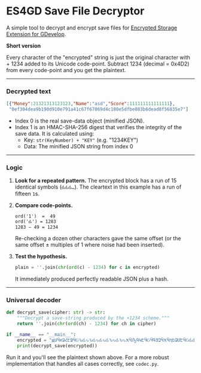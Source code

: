 # ES4GD Save File Decryptor

A simple tool to decrypt and encrypt save files for [Encrypted Storage Extension for GDevelop](https://pandako.itch.io/es4gd).

**Short version**

Every character of the "encrypted" string is just the original character with + 1234 added to its Unicode code-point.
Subtract 1234 (decimal = 0x4D2) from every code-point and you get the plaintext.

---

### Decrypted text

```json
[{"Money":21321313123123,"Name":"asd","Score":111111111111111},
 "0ef304dea9b190d910e791a41c67f67069d4c180e5dfbe083b6dead8f56835e7"]
```

* Index 0 is the real save-data object (minified JSON).
* Index 1 is an HMAC-SHA-256 digest that verifies the integrity of the save data. It is calculated using:
  - Key: `str(KeyNumber) + "KEY"` (e.g. "1234KEY")
  - Data: The minified JSON string from index 0

---

### Logic

1. **Look for a repeated pattern.**
   The encrypted block has a run of 15 identical symbols (`ԃԃԃ…`).
   The cleartext in this example has a run of fifteen `1`s.

2. **Compare code-points.**

   ```
   ord('1')  =  49
   ord('ԃ') = 1283
   1283 − 49 = 1234
   ```

   Re-checking a dozen other characters gave the same offset (or the same offset ± multiples of 1 where noise had been inserted).

3. **Test the hypothesis.**

   ```python
   plain = ''.join(chr(ord(c) - 1234) for c in encrypted)
   ```

   It immediately produced perfectly readable JSON plus a hash.

---

### Universal decoder

```python
def decrypt_save(cipher: str) -> str:
    """Decrypt a save-string produced by the +1234 scheme."""
    return ''.join(chr(ord(ch) - 1234) for ch in cipher)

if __name__ == "__main__":
    encrypted = "ԭՍӴԟՁՀԷՋӴԌԄԃԅԄԃԅԃԅԃԄԅԃԄԅӾӴԠԳԿԷӴԌӴԳՅԶӴӾӴԥԵՁՄԷӴԌԃԃԃԃԃԃԃԃԃԃԃԃԃԃԃՏӾӴԂԷԸԅԂԆԶԷԳԋԴԃԋԂԶԋԃԂԷԉԋԃԳԆԃԵԈԉԸԈԉԂԈԋԶԆԵԃԊԂԷԇԶԸԴԷԂԊԅԴԈԶԷԳԶԊԸԇԈԊԅԇԷԉӴԯ"
    print(decrypt_save(encrypted))
```

Run it and you'll see the plaintext shown above. For a more robust implementation that handles all cases correctly, see `codec.py`.
